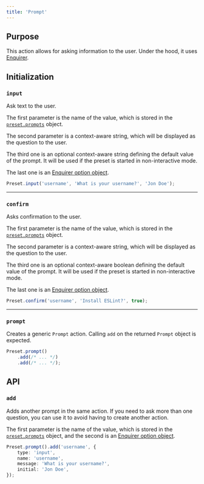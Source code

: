 ```yaml
---
title: 'Prompt'
---
```


## Purpose

This action allows for asking information to the user. Under the hood, it uses [Enquirer](https://github.com/enquirer/enquirer).

## Initialization

### `input`

Ask text to the user.

The first parameter is the name of the value, which is stored in the [`preset.prompts`](http://localhost:8080/docs/api/preset/#prompts) object.

The second parameter is a context-aware string, which will be displayed as the question to the user.

The third one is an optional context-aware string defining the default value of the prompt. It will be used if the preset is started in non-interactive mode.

The last one is an [Enquirer option object](https://github.com/enquirer/enquirer#prompt-options).

```ts
Preset.input('username', 'What is your username?', 'Jon Doe');
```

---

### `confirm`

Asks confirmation to the user.

The first parameter is the name of the value, which is stored in the [`preset.prompts`](http://localhost:8080/docs/api/preset/#prompts) object.

The second parameter is a context-aware string, which will be displayed as the question to the user.

The third one is an optional context-aware boolean defining the default value of the prompt. It will be used if the preset is started in non-interactive mode.

The last one is an [Enquirer option object](https://github.com/enquirer/enquirer#prompt-options).

```ts
Preset.confirm('username', 'Install ESLint?', true);
```

---

### `prompt`

Creates a generic `Prompt` action. Calling `add` on the returned `Prompt` object is expected.

```ts
Preset.prompt()
	.add(/* ... */)
	.add(/* ... */);
```

## API

### `add`

Adds another prompt in the same action. If you need to ask more than one question, you can use it to avoid having to create another action.

The first parameter is the name of the value, which is stored in the [`preset.prompts`](http://localhost:8080/docs/api/preset/#prompts) object, and the second is an [Enquirer option object](https://github.com/enquirer/enquirer#prompt-options).

```ts
Preset.prompt().add('username', {
	type: 'input',
	name: 'username',
	message: 'What is your username?',
	initial: 'Jon Doe',
});
```
